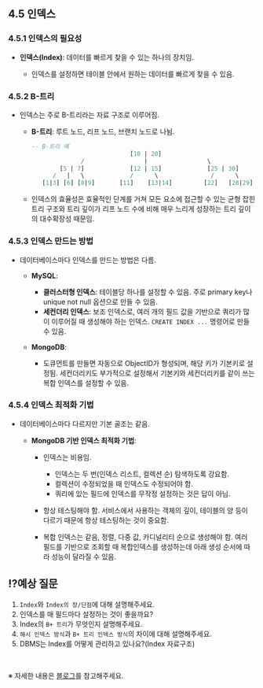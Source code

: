 ## 4.5 인덱스

### 4.5.1 인덱스의 필요성
- **인덱스(Index)**: 데이터를 빠르게 찾을 수 있는 하나의 장치임.

    - 인덱스를 설정하면 테이블 안에서 원하는 데이터를 빠르게 찾을 수 있음.

### 4.5.2 B-트리
- 인덱스는 주로 B-트리라는 자료 구조로 이루어짐.

    - **B-트리**: 루트 노드, 리프 노드, 브랜치 노드로 나뉨.

      ```sql
      -- B-트리 예
                                  [10 | 20]                             --(루트 노드)
                    /                 |                 \
              [5 | 7]             [12 | 15]             [25 | 30]       --(브랜치 노드)
            /   |   \             /      \               /      \
         [1|3] [6] [8|9]       [11]    [13|14]         [22]   [28|29]   --(리프 노드)
      ```
    - 인덱스의 효율성은 효율적인 단계를 거쳐 모든 요소에 접근할 수 있는 균형 잡힌 트리 구조와 트리 깊이가 리프 노드 수에 비해 매우 느리게 성장하는 트리 깊이의 대수확장성 때문임.

### 4.5.3 인덱스 만드는 방법
- 데이터베이스마다 인덱스를 만드는 방법은 다름.

    - **MySQL**:

        - **클러스터형 인덱스**: 테이블당 하나를 설정할 수 있음. 주로 primary key나 unique not null 옵션으로 만들 수 있음.
        - **세컨더리 인덱스**: 보조 인덱스로, 여러 개의 필드 값을 기반으로 쿼리가 많이 이루어질 때 생성해야 하는 인덱스. `CREATE INDEX ...` 명령어로 만들 수 있음.

    - **MongoDB**:

        - 도큐먼트를 만들면 자동으로 ObjectID가 형성되며, 해당 키가 기본키로 설정됨. 세컨더리키도 부가적으로 설정해서 기본키와 세컨더리키를 같이 쓰는 복합 인덱스를 설정할 수 있음.

### 4.5.4 인덱스 최적화 기법
- 데이터베이스마다 다르지만 기본 골조는 같음.

    - **MongoDB 기반 인덱스 최적화 기법**:

        - 인덱스는 비용임.

            - 인덱스는 두 번(인덱스 리스트, 컬렉션 순) 탐색하도록 강요함.
            - 컬렉션이 수정되었을 때 인덱스도 수정되어야 함.
            - 쿼리에 있는 필드에 인덱스를 무작정 설정하는 것은 답이 아님.

        - 항상 테스팅해야 함. 서비스에서 사용하는 객체의 깊이, 테이블의 양 등이 다르기 때문에 항상 테스팅하는 것이 중요함.

        - 복합 인덱스는 같음, 정렬, 다중 값, 카디널리티 순으로 생성해야 함. 여러 필드를 기반으로 조회할 때 복합인덱스를 생성하는데 아래 생성 순서에 따라 성능이 달라질 수 있음.

## ⁉️예상 질문

1. `Index`와 `Index의 장/단점`에 대해 설명해주세요.
2. 인덱스를 매 필드마다 설정하는 것이 좋을까요?
3. Index의 `B+ 트리`가 무엇인지 설명해주세요.
4. `해시 인덱스 방식`과 `B+ 트리 인덱스 방식`의 차이에 대해 설명해주세요.
5. DBMS는 Index를 어떻게 관리하고 있나요?(Index 자료구조)

&nbsp;

※ 자세한 내용은 [블로그](https://mandusitstudy.tistory.com/315)를 참고해주세요.